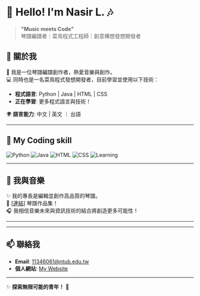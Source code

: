# 🎹 Hello! I'm Nasir L. 🎶

> **"Music meets Code"**  
> 琴譜編譜者｜菜鳥程式工程師｜創意構想發想開發者

## 🌟 關於我
🎼 我是一位琴譜編譜創作者，熱愛音樂與創作。  
💻 同時也是一名菜鳥程式發想開發者，目前學習並使用以下技術：  
- **程式語言**: Python | Java | HTML | CSS  
- **正在學習**: 更多程式語言與技術！

🌍 **語言能力**: 中文 | 英文 ｜ 台語 

---

## 🔧 My Coding skill
![Python](https://img.shields.io/badge/-Python-3776AB?logo=python&logoColor=white)
![Java](https://img.shields.io/badge/-Java-007396?logo=java&logoColor=white)
![HTML](https://img.shields.io/badge/-HTML-E34F26?logo=html5&logoColor=white)
![CSS](https://img.shields.io/badge/-CSS-1572B6?logo=css3&logoColor=white)
![Learning](https://img.shields.io/badge/-Learning_Always-brightgreen)

---

## 🎵 我與音樂
✨ 我的專長是編輯並創作高品質的琴譜。  
📖 [[連結](https://www.youtube.com/channel/UCqw0d4nonjhxN5laLTItqbg)] 琴譜作品集！  
🎧 我相信音樂未來與資訊技術的結合將創造更多可能性！

---
---

## 📫 聯絡我
- **Email**: 11346061@ntub.edu.tw  
- **個人網站**: [My Website](https://nasir1014.github.io)  

---

✨ **探索無限可能的青年！** 🎵
